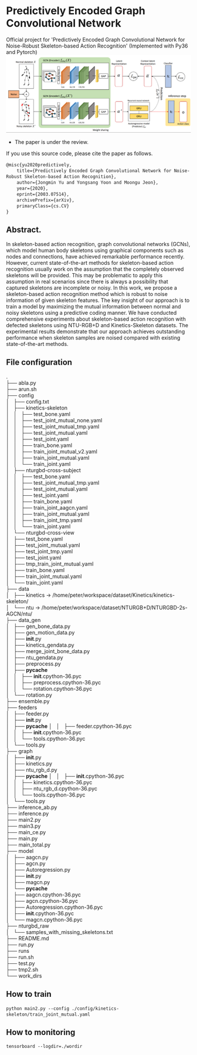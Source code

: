 # Predictively Encoded Graph Convolutional Network
Official project for 'Predictively Encoded Graph Convolutional Network for Noise-Robust Skeleton-based Action Recognition'
(Implemented with Py36 and Pytorch)
![](./123.png)


* The paper is under the review.

If you use this source code, please cite the paper as follows. 
~~~
@misc{yu2020predictively,
    title={Predictively Encoded Graph Convolutional Network for Noise-Robust Skeleton-based Action Recognition},
    author={Jongmin Yu and Yongsang Yoon and Moongu Jeon},
    year={2020},
    eprint={2003.07514},
    archivePrefix={arXiv},
    primaryClass={cs.CV}
}
~~~


## Abstract.
In skeleton-based action recognition, graph convolutional networks (GCNs), which model human body
skeletons using graphical components such as nodes and connections, have achieved remarkable performance recently. However, current state-of-the-art methods for skeleton-based action recognition usually work on the assumption that the completely observed skeletons will be provided. This may be problematic to apply this assumption in real scenarios since there is always a possibility that captured skeletons are incomplete or noisy. In this work, we propose a skeleton-based action recognition method which is robust to noise information of given skeleton features. The key insight of our approach is to train a model by maximizing the mutual information between normal and noisy skeletons using a predictive coding manner. We have conducted comprehensive experiments about skeleton-based action recognition with defected skeletons using NTU-RGB+D and Kinetics-Skeleton datasets. The experimental results demonstrate that our approach achieves outstanding performance when skeleton samples are noised compared with existing state-of-the-art methods.

## File configuration
.<br>
├── abla.py<br>
├── arun.sh<br>
├── config<br>
│   ├── config.txt<br>
│   ├── kinetics-skeleton<br>
│   │   ├── test_bone.yaml<br>
│   │   ├── test_joint_mutual_none.yaml<br>
│   │   ├── test_joint_mutual_tmp.yaml<br>
│   │   ├── test_joint_mutual.yaml<br>
│   │   ├── test_joint.yaml<br>
│   │   ├── train_bone.yaml<br>
│   │   ├── train_joint_mutual_v2.yaml<br>
│   │   ├── train_joint_mutual.yaml<br>
│   │   └── train_joint.yaml<br>
│   ├── nturgbd-cross-subject<br>
│   │   ├── test_bone.yaml<br>
│   │   ├── test_joint_mutual_tmp.yaml<br>
│   │   ├── test_joint_mutual.yaml<br>
│   │   ├── test_joint.yaml<br>
│   │   ├── train_bone.yaml<br>
│   │   ├── train_joint_aagcn.yaml<br>
│   │   ├── train_joint_mutual.yaml<br>
│   │   ├── train_joint_tmp.yaml<br>
│   │   └── train_joint.yaml<br>
│   └── nturgbd-cross-view<br>
│       ├── test_bone.yaml<br>
│       ├── test_joint_mutual.yaml<br>
│       ├── test_joint_tmp.yaml<br>
│       ├── test_joint.yaml<br>
│       ├── tmp_train_joint_mutual.yaml<br>
│       ├── train_bone.yaml<br>
│       ├── train_joint_mutual.yaml<br>
│       └── train_joint.yaml<br>
├── data<br>
│   ├── kinetics -> /home/peter/workspace/dataset/Kinetics/kinetics-skeleton/<br>
│   └── ntu -> /home/peter/workspace/dataset/NTURGB+D/NTURGBD-2s-AGCN/ntu/<br>
├── data_gen<br>
│   ├── gen_bone_data.py<br>
│   ├── gen_motion_data.py<br>
│   ├── __init__.py<br>
│   ├── kinetics_gendata.py<br>
│   ├── merge_joint_bone_data.py<br>
│   ├── ntu_gendata.py<br>
│   ├── preprocess.py<br>
│   ├── __pycache__<br>
│   │   ├── __init__.cpython-36.pyc<br>
│   │   ├── preprocess.cpython-36.pyc<br>
│   │   └── rotation.cpython-36.pyc<br>
│   └── rotation.py<br>
├── ensemble.py<br>
├── feeders<br>
│   ├── feeder.py<br>
│   ├── __init__.py<br>
│   ├── __pycache__
│   │   ├── feeder.cpython-36.pyc<br>
│   │   ├── __init__.cpython-36.pyc<br>
│   │   └── tools.cpython-36.pyc<br>
│   └── tools.py<br>
├── graph<br>
│   ├── __init__.py<br>
│   ├── kinetics.py<br>
│   ├── ntu_rgb_d.py<br>
│   ├── __pycache__
│   │   ├── __init__.cpython-36.pyc<br>
│   │   ├── kinetics.cpython-36.pyc<br>
│   │   ├── ntu_rgb_d.cpython-36.pyc<br>
│   │   └── tools.cpython-36.pyc<br>
│   └── tools.py<br>
├── inference_ab.py<br>
├── inference.py<br>
├── main2.py<br>
├── main3.py<br>
├── main_ce.py<br>
├── main.py<br>
├── main_total.py<br>
├── model<br>
│   ├── aagcn.py<br>
│   ├── agcn.py<br>
│   ├── Autoregression.py<br>
│   ├── __init__.py<br>
│   ├── magcn.py<br>
│   └── __pycache__<br>
│       ├── aagcn.cpython-36.pyc<br>
│       ├── agcn.cpython-36.pyc<br>
│       ├── Autoregression.cpython-36.pyc<br>
│       ├── __init__.cpython-36.pyc<br>
│       └── magcn.cpython-36.pyc<br>
├── nturgbd_raw<br>
│   └── samples_with_missing_skeletons.txt<br>
├── README.md<br>
├── run.py<br>
├── runs<br>
├── run.sh<br>
├── test.py<br>
├── tmp2.sh<br>
└── work_dirs<br>




## How to train
~~~
python main2.py --config ./config/kinetics-skeleton/train_joint_mutual.yaml
~~~



## How to monitoring
~~~
tensorboard --logdir=./wordir
~~~
